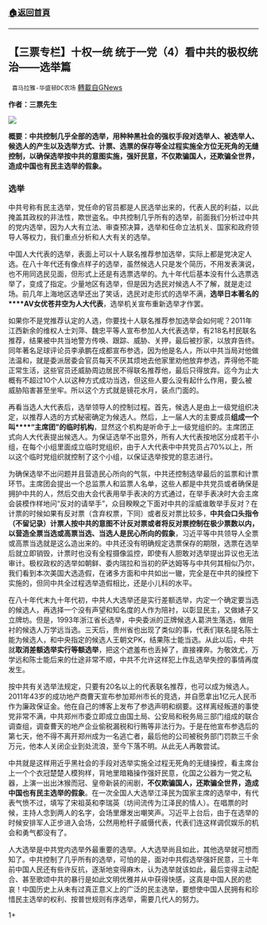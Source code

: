 ###  [:house:返回首頁](https://github.com/ourhimalayas/txt)
---

## 【三票专栏】十权一统 统于一党（4）看中共的极权统治——选举篇
` 喜马拉雅-华盛顿DC农场` [轉載自GNews](https://gnews.org/zh-hans/679060/)

**作者：三票先生**




![]()![](https://gnews-media-offload.s3.amazonaws.com/wp-content/uploads/2020/12/17160329/%E4%B8%89%E7%A5%A8%E4%B8%93%E6%A0%8F-1.png)




**概要：中共控制几乎全部的选举，用种种黑社会的强权手段对选举人、被选举人、候选人的产生以及选举方式、计票、选票的保存等全过程实施全方位无死角的无缝控制，以确保选举按中共的意图实施，强奸民意，不仅欺骗国人，还欺骗全世界，造成中国也有民主选举的假象。**

### 选举

中共号称有民主选举，党任命的官员都是人民选举出来的，代表人民的利益，以此掩盖其政权的非法性，欺世盗名。中共控制几乎所有的选举，前面我们分析过中共的党内选举，因为人大有立法、审查预决算，选举和任命立法机关、国家和政府领导人等权力，我们重点分析和人大有关的选举。

中国人大代表的选举，表面上可以十人联名推荐参加选举，实际上都是党决定人选。在八十年代还有像点样子的选举，虽然候选人只是发个简历，不用发表演说，也不用同选民见面，但形式上还是有选票选举的。九十年代后基本没有什么选票选举了，变成了指定。少量地区有选举，但是因为选民对候选人不了解，就是走过场。前几年上海地区选举还出了笑话，选民对走形式的选举不满，**选举日本著名的****AV女优苍井空为人大代表**，选举机关宣布重新选举才作罢。

如果你不是党推荐认定的人选，你要找十人联名推荐参加选举会如何呢？2011年江西新余的维权人士刘萍、魏忠平等人宣布参加人大代表选举，有218名村民联名推荐，结果被中共当地警方传唤、跟踪、威胁、关押，最后被抄家，以放弃告终。同年著名足球评论员李承鹏在成都宣布参选，因为他是名人，所以中共当局对他做法温和，就是委派居委会官员每天不厌其烦地去他家里劝他放弃参选，弄得他不能正常生活，这些官员还威胁周边居民不得联名推荐他，最后只得放弃。迄今为止大概有不超过10个人以这种方式成功当选，但这些人要么没有起什么作用，要么被威胁陷害甚至坐牢。所以这个方式就是镜花水月，装点门面的。

再看当选人大代表后，选举领导人的控制过程。首先，候选人是由上一级党组织决定，以推荐人选的方式秘密确定为候选人。然后，上一届人大的主要成员**组成一个叫****“主席团”的临时机构**，显然这个机构是听命于上一级党组织的。主席团正式向人大代表提出候选人。为保证选举不出意外，所有人大代表按地区分成若干小组，在每个小组里面成立临时党组织，由于人大代表中中共党员占70%以上，所以这个临时党组织就控制了这个小组，以保证选举按党的意志进行。

为确保选举不出问题并且营造民心所向的气氛，中共还控制选举最后的监票和计票环节。主席团会提出一个总监票人和监票人名单，这些人都是中共党员或者确保是拥护中共的人，然后交由大会代表用举手表决的方式通过，在举手表决时大会主席会装模作样地问“反对的请举手”，众目睽睽之下面对中共的淫威谁敢举手反对？在计票的时候如果有反对票（含弃权票，下同）或者反对票比较多，**中共会口头指令（不留记录）计票人按中共的意图不计反对票或者将反对票控制在极少票数以内，以营造全票当选或高票当选、当选人是民心所向的假象**，习近平等中共领导人全票或高票当选就是这么造出来的。中共还没有明确规定选票保存的期限，选票在选举后就立即销毁，计票时也没有全程摄像监控，即使有人胆敢对选举提出异议也无法审计。极权政权的选举如朝鲜、委内瑞拉和当初的萨达姆等与中共何其相似乃尔，我们看到本次美国大选造假，在诸多方面和中共如出一辙，完全是在中共的操控下实施的，但同中共全过程选举造假相比，还是小儿科的水平。

在八十年代末九十年代初，中共人大选举还是实行差额选举，内定一个确定要当选的候选人，再选择一个没有声望和知名度的人作为陪衬，以彰显民主，又做婊子又立牌坊。但是，1993年浙江省长选举，中央委派的正牌候选人葛洪生落选，做陪衬的候选人万学远当选。三天后，贵州省也出现了类似的事，代表们联名提名陈士能为候选人，和中央指定的候选人王朝文PK，结果陈士能当选。从此以后，中共就**取消差额选举实行等额选举**，把这个遮羞布也丢掉了，直接裸奔。为敬效尤，万学远和陈士能后来的仕途非常不顺，中共不允许这样犯上作乱选举失控的事情再度发生。

按中共有关选举法规定，只要有20名以上的代表联名推荐，也可以成为候选人。2011年43岁的成功地产商曹天宣布参加郑州市长的竞选，并自愿拿出1亿元人民币作为廉政保证金。他在自己的博客上发布了参选声明和纲要。这样离经叛道的事使党非常不满，中共郑州市委立即成立由国土局、公安局和税务局三部门组成的联合调查组，调查曹天的地产企业偷税漏税和行贿等非法行为。于是在他宣布参选后的第七天，他不得不离开郑州成为一名逃亡者，最后他的公司被税务部门罚款三千余万元，他本人关闭企业到处流浪，至今下落不明。从此无人再敢尝试。

中共就是这样用近乎黑社会的手段对选举实施全过程无死角的无缝操控，看主席台上一个个衣冠楚楚人模狗样，背地里暗箱操作强奸民意，化国之公器为一党之私器，上演一出出沐猴而冠、皇帝新装的闹剧，**不仅欺骗国人，还欺骗全世界，造成中国也有民主选举的假象**。在一次全国人大选举江泽民为国家主席的选举中，有代表气愤不过，填写了宋祖英和李瑞英（坊间流传为江泽民的情人）。在唱票的时候，主持人念到两人的名字，会场里爆发出嘲笑声。习近平上台后，由于在选举的时候安排军人正步进入会场，公然用枪杆子威慑代表，代表们连这样调侃娱乐的机会和勇气都没有了。

人大选举是中共党内选举外最重要的选举。人大选举尚且如此，其他选举就可想而知了。中共控制了几乎所有的选举，可怕的是，面对中共假选举强奸民意，三十年前中国人民还有些许反抗，逐渐地变得麻木，认为选举就该如此，最后变得主动配合、甚至歌颂中共的暴行是如此文明优雅并从中获得快感，这真是中国人民的悲哀！中国历史上从未有过真正意义上的广泛的民主选举，要想使中国人民拥有和珍惜民主选举的权利、按普世规则有序选举，需要几代人的努力。

1+
